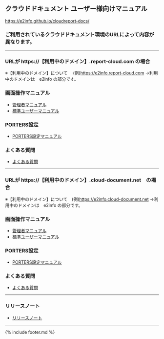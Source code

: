 ## クラウドドキュメント ユーザー様向けマニュアル

https://e2info.github.io/cloudreport-docs/

### ご利用されているクラウドドキュメント環境のURLによって内容が異なります。

---

### URLが https://【利用中のドメイン】.report-cloud.com の場合 <br>
※【利用中のドメイン】について 　(例)https://e2info.report-cloud.com →利用中のドメインは　e2info の部分です。<br>

### 画面操作マニュアル

* [管理者マニュアル](manual/admin.md)
* [標準ユーザーマニュアル](manual/user.md)

### PORTERS設定

* [PORTERS設定マニュアル](manual/hrbc.md)


### よくある質問

* [よくある質問](faq/faq.md)

---

### URLが https://【利用中のドメイン】.cloud-document.net　の場合<br>
※【利用中のドメイン】について　(例)https://e2info.cloud-document.net →利用中のドメインは　e2info の部分です。<br>

### 画面操作マニュアル

* [管理者マニュアル](manual/admin_3rd.md)
* [標準ユーザーマニュアル](manual/user_3rd.md)

### PORTERS設定

* [PORTERS設定マニュアル](manual/hrbc_3rd.md)


### よくある質問

* [よくある質問](faq/faq_3rd.md)


---


### リリースノート

* [リリースノート](release-notes/index.md)


-----

{% include footer.md %}
